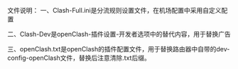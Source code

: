 文件说明：
一、Clash-Full.ini是分流规则设置文件，在机场配置中采用自定义配置

二、Clash-Dev是openClash-插件设置-开发者选项中的替代内容，用于替换广告

三、openClash.txt是openClash的插件配置文件，用于替换路由器中自带的dev-config-openClash文件，替换后注意清除.txt后缀。
